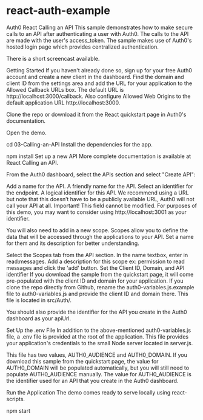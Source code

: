 # react-auth-example
Auth0 React Calling an API
This sample demonstrates how to make secure calls to an API after authenticating a user with Auth0. The calls to the API are made with the user's access_token. The sample makes use of Auth0's hosted login page which provides centralized authentication.

There is a short screencast available.

Getting Started
If you haven't already done so, sign up for your free Auth0 account and create a new client in the dashboard. Find the domain and client ID from the settings area and add the URL for your application to the Allowed Callback URLs box. The default URL is http://localhost:3000/callback. Also configure Allowed Web Origins to the default application URL http://localhost:3000.

Clone the repo or download it from the React quickstart page in Auth0's documentation.

Open the demo.

cd 03-Calling-an-API
Install the dependencies for the app.

npm install
Set up a new API
More complete documentation is available at React Calling an API.

From the Auth0 dashboard, select the APIs section and select "Create API":

Add a name for the API. A friendly name for the API.
Select an identifier for the endpoint. A logical identifier for this API. We recommend using a URL but note that this doesn’t have to be a publicly available URL, Auth0 will not call your API at all. Important! This field cannot be modified.
For purposes of this demo, you may want to consider using http://localhost:3001 as your identifier.

You will also need to add in a new scope. Scopes allow you to define the data that will be accessed through the applications to your API. Set a name for them and its description for better understanding.

Select the Scopes tab from the API section.
In the name textbox, enter in read:messages.
Add a description for this scope ex: permission to read messages and click the 'add' button.
Set the Client ID, Domain, and API identifier
If you download the sample from the quickstart page, it will come pre-populated with the client ID and domain for your application. If you clone the repo directly from Github, rename the auth0-variables.js.example file to auth0-variables.js and provide the client ID and domain there. This file is located in src/Auth/.

You should also provide the identifier for the API you create in the Auth0 dashboard as your apiUrl.

Set Up the .env File
In addition to the above-mentioned auth0-variables.js file, a .env file is provided at the root of the application. This file provides your application's credentials to the small Node server located in server.js.

This file has two values, AUTH0_AUDIENCE and AUTH0_DOMAIN. If you download this sample from the quickstart page, the value for AUTH0_DOMAIN will be populated automatically, but you will still need to populate AUTH0_AUDIENCE manually. The value for AUTH0_AUDIENCE is the identifier used for an API that you create in the Auth0 dashboard.

Run the Application
The demo comes ready to serve locally using react-scripts.

npm start

